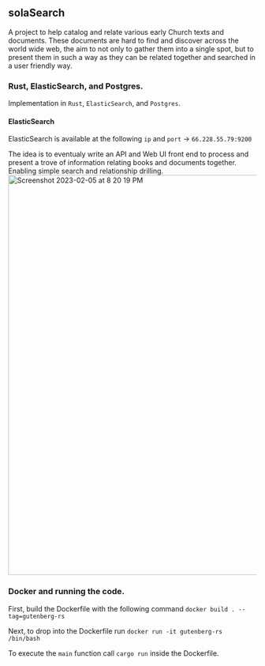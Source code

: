 ## solaSearch

A project to help catalog and relate various early Church texts and documents. These documents are hard to find and discover across the world wide web, the aim to not only to gather them into a single spot, but to present them in such a way as they can be related together and searched in a user friendly way.

### Rust, ElasticSearch, and Postgres.
Implementation in `Rust`, `ElasticSearch`, and `Postgres`.

#### ElasticSearch
ElasticSearch is available at the following `ip` and `port` -> `66.228.55.79:9200`


The idea is to eventualy write an API and Web UI front end to process and present a trove of information relating books and documents together. Enabling simple search and relationship drilling.
<img width="810" alt="Screenshot 2023-02-05 at 8 20 19 PM" src="https://user-images.githubusercontent.com/34192225/216868411-e306ee59-0da0-4d7e-b4dc-ef7d62a55e7c.png">

### Docker and running the code.
First, build the Dockerfile with the following command `docker build . --tag=gutenberg-rs`

Next, to drop into the Dockerfile run `docker run -it gutenberg-rs /bin/bash`

To execute the `main` function call `cargo run` inside the Dockerfile.

